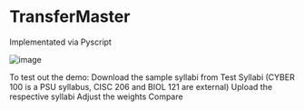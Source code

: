 # TransferMaster

Implementated via Pyscript

![image](https://user-images.githubusercontent.com/76745335/223907223-afe32fdf-f634-4d01-bf2a-709acf826548.png)

To test out the demo:
Download the sample syllabi from Test Syllabi (CYBER 100 is a PSU syllabus, CISC 206 and BIOL 121 are external)
Upload the respective syllabi
Adjust the weights
Compare
